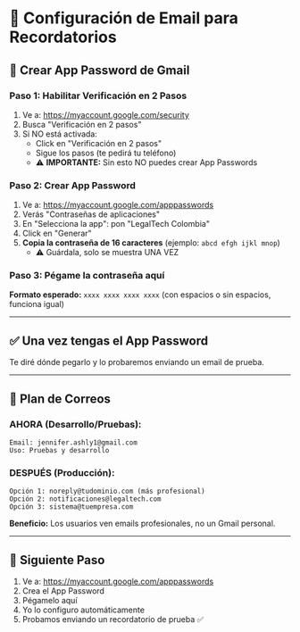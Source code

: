 # 📧 Configuración de Email para Recordatorios

## 🔐 Crear App Password de Gmail

### **Paso 1: Habilitar Verificación en 2 Pasos**

1. Ve a: https://myaccount.google.com/security
2. Busca "Verificación en 2 pasos"
3. Si NO está activada:
   - Click en "Verificación en 2 pasos"
   - Sigue los pasos (te pedirá tu teléfono)
   - ⚠️ **IMPORTANTE:** Sin esto NO puedes crear App Passwords

### **Paso 2: Crear App Password**

1. Ve a: https://myaccount.google.com/apppasswords
2. Verás "Contraseñas de aplicaciones"
3. En "Selecciona la app": pon "LegalTech Colombia"
4. Click en "Generar"
5. **Copia la contraseña de 16 caracteres** (ejemplo: `abcd efgh ijkl mnop`)
   - ⚠️ Guárdala, solo se muestra UNA VEZ

### **Paso 3: Pégame la contraseña aquí**

**Formato esperado:** `xxxx xxxx xxxx xxxx` (con espacios o sin espacios, funciona igual)

---

## ✅ Una vez tengas el App Password

Te diré dónde pegarlo y lo probaremos enviando un email de prueba.

---

## 🎯 Plan de Correos

### **AHORA (Desarrollo/Pruebas):**
```
Email: jennifer.ashly1@gmail.com
Uso: Pruebas y desarrollo
```

### **DESPUÉS (Producción):**
```
Opción 1: noreply@tudominio.com (más profesional)
Opción 2: notificaciones@legaltech.com
Opción 3: sistema@tuempresa.com
```

**Beneficio:** Los usuarios ven emails profesionales, no un Gmail personal.

---

## 📝 Siguiente Paso

1. Ve a: https://myaccount.google.com/apppasswords
2. Crea el App Password
3. Pégamelo aquí
4. Yo lo configuro automáticamente
5. Probamos enviando un recordatorio de prueba ✅
